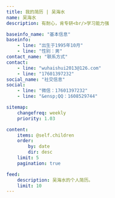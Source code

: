 ```yaml
---
title: 我的简历 | 吴海水
name: 吴海水
description: 有耐心，肯专研<br/>学习能力强

baseinfo_name: "基本信息"
baseinfo:
    - line: "出生于1995年10月"
    - line: "性别：男"
contact_name: "联系方式"
contact: 
    - line: "wuhaishui2013@126.com"
    - line: "17601397232"
social_name: "社交信息"
social:
    - line: "微信：17601397232"
    - line: "&ensp;QQ：1608529744"

sitemap:
    changefreq: weekly
    priority: 1.03

content:
    items: @self.children
    order:
        by: date
        dir: desc
    limit: 5
    pagination: true

feed:
    description: 吴海水的个人简历。
    limit: 10
---
```


